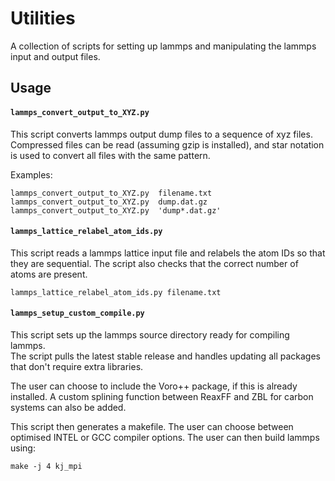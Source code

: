 # Utilities

A collection of scripts for setting up lammps and manipulating the lammps input and output files.

## Usage

#### `lammps_convert_output_to_XYZ.py`  

This script converts lammps output dump files to a sequence of xyz files.  Compressed files can be read (assuming gzip is installed), and star notation is used to convert all files with the same pattern.

Examples:
~~~
lammps_convert_output_to_XYZ.py  filename.txt
lammps_convert_output_to_XYZ.py  dump.dat.gz
lammps_convert_output_to_XYZ.py  'dump*.dat.gz'
~~~

#### `lammps_lattice_relabel_atom_ids.py`

This script reads a lammps lattice input file and relabels the atom IDs so that they are sequential.  The script also checks that the correct number of atoms are present.

~~~
lammps_lattice_relabel_atom_ids.py filename.txt
~~~

#### `lammps_setup_custom_compile.py`

This script sets up the lammps source directory ready for compiling lammps.  
The script pulls the latest stable release and handles updating all packages that don't require extra libraries.

The user can choose to include the Voro++ package, if this is already installed.
A custom splining function between ReaxFF and ZBL for carbon systems can also be added.

This script then generates a makefile.  The user can choose between optimised INTEL or GCC compiler options.
The user can then build lammps using:

~~~
make -j 4 kj_mpi
~~~
